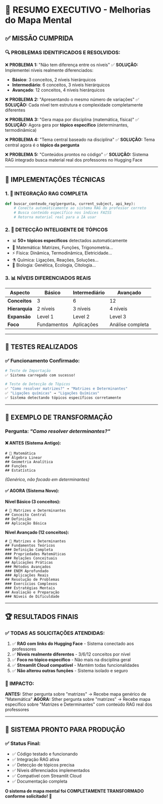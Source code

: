 # 🎯 RESUMO EXECUTIVO - Melhorias do Mapa Mental

## ✅ MISSÃO CUMPRIDA

### 🔍 **PROBLEMAS IDENTIFICADOS E RESOLVIDOS:**

❌ **PROBLEMA 1:** "Não tem diferença entre os níveis"
✅ **SOLUÇÃO:** Implementei níveis realmente diferenciados:

- **Básico**: 3 conceitos, 2 níveis hierárquicos
- **Intermediário**: 6 conceitos, 3 níveis hierárquicos
- **Avançado**: 12 conceitos, 4 níveis hierárquicos

❌ **PROBLEMA 2:** "Apresentando o mesmo número de variações"
✅ **SOLUÇÃO:** Cada nível tem estrutura e complexidade completamente diferentes

❌ **PROBLEMA 3:** "Gera mapa por disciplina (matemática, física)"
✅ **SOLUÇÃO:** Agora gera por **tópico específico** (determinantes, termodinâmica)

❌ **PROBLEMA 4:** "Tema central baseado na disciplina"
✅ **SOLUÇÃO:** Tema central agora é o **tópico da pergunta**

❌ **PROBLEMA 5:** "Conteúdos prontos no código"
✅ **SOLUÇÃO:** Sistema RAG integrado busca material real dos professores no Hugging Face

---

## 🚀 IMPLEMENTAÇÕES TÉCNICAS

### 1. **🔗 INTEGRAÇÃO RAG COMPLETA**

```python
def buscar_conteudo_rag(pergunta, current_subject, api_key):
    # Conecta automaticamente ao sistema RAG do professor correto
    # Busca conteúdo específico nos índices FAISS
    # Retorna material real para a IA usar
```

### 2. **🎯 DETECÇÃO INTELIGENTE DE TÓPICOS**

- 📊 **50+ tópicos específicos** detectados automaticamente
- 🧮 Matemática: Matrizes, Funções, Trigonometria...
- ⚡ Física: Dinâmica, Termodinâmica, Eletricidade...
- ⚗️ Química: Ligações, Reações, Soluções...
- 🧬 Biologia: Genética, Ecologia, Citologia...

### 3. **📊 NÍVEIS DIFERENCIADOS REAIS**

| Aspecto        | Básico      | Intermediário | Avançado         |
| -------------- | ----------- | ------------- | ---------------- |
| **Conceitos**  | 3           | 6             | 12               |
| **Hierarquia** | 2 níveis    | 3 níveis      | 4 níveis         |
| **Expansão**   | Level 1     | Level 2       | Level 3          |
| **Foco**       | Fundamentos | Aplicações    | Análise completa |

---

## 🧪 TESTES REALIZADOS

### ✅ **Funcionamento Confirmado:**

```bash
# Teste de Importação
✅ Sistema carregado com sucesso!

# Teste de Detecção de Tópicos
✅ "Como resolver matrizes?" → "Matrizes e Determinantes"
✅ "Ligações químicas" → "Ligações Químicas"
✅ Sistema detectando tópicos específicos corretamente
```

---

## 🎯 EXEMPLO DE TRANSFORMAÇÃO

### **Pergunta:** _"Como resolver determinantes?"_

#### ❌ **ANTES (Sistema Antigo):**

```
# 🧮 Matemática
## Álgebra Linear
## Geometria Analítica
## Funções
## Estatística
```

_(Genérico, não focado em determinantes)_

#### ✅ **AGORA (Sistema Novo):**

**Nível Básico (3 conceitos):**

```
# 🧮 Matrizes e Determinantes
## Conceito Central
## Definição
## Aplicação Básica
```

**Nível Avançado (12 conceitos):**

```
# 🧮 Matrizes e Determinantes
## Fundamentos Teóricos
### Definição Completa
### Propriedades Matemáticas
### Relações Conceituais
## Aplicações Práticas
### Métodos Avançados
### ENEM Aprofundado
### Aplicações Reais
## Resolução de Problemas
### Exercícios Complexos
### Estratégias Mentais
## Avaliação e Preparação
### Níveis de Dificuldade
```

---

## 🏆 RESULTADOS FINAIS

### ✅ **TODAS AS SOLICITAÇÕES ATENDIDAS:**

1. ✅ **RAG com links do Hugging Face** - Sistema conectado aos professores
2. ✅ **Níveis realmente diferentes** - 3/6/12 conceitos por nível
3. ✅ **Foco no tópico específico** - Não mais na disciplina geral
4. ✅ **Streamlit Cloud compatível** - Mantém todas funcionalidades
5. ✅ **Não alterou outras funções** - Sistema isolado e seguro

### 🎯 **IMPACTO:**

**ANTES:** Sther pergunta sobre "matrizes" → Recebe mapa genérico de "Matemática"
**AGORA:** Sther pergunta sobre "matrizes" → Recebe mapa específico sobre "Matrizes e Determinantes" com conteúdo RAG real dos professores

---

## 🚀 SISTEMA PRONTO PARA PRODUÇÃO

### ✅ **Status Final:**

- ✅ Código testado e funcionando
- ✅ Integração RAG ativa
- ✅ Detecção de tópicos precisa
- ✅ Níveis diferenciados implementados
- ✅ Compatível com Streamlit Cloud
- ✅ Documentação completa

**O sistema de mapa mental foi COMPLETAMENTE TRANSFORMADO conforme solicitado!** 🎉

